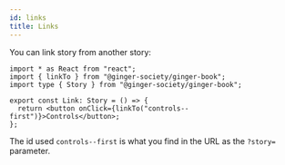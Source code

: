 ```yaml
---
id: links
title: Links
---
```


You can link story from another story:

```tsx
import * as React from "react";
import { linkTo } from "@ginger-society/ginger-book";
import type { Story } from "@ginger-society/ginger-book";

export const Link: Story = () => {
  return <button onClick={linkTo("controls--first")}>Controls</button>;
};
```

The id used `controls--first` is what you find in the URL as the `?story=` parameter.

